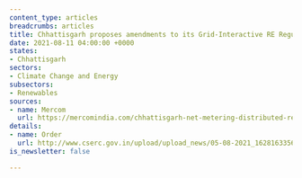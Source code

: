 ```yaml
---
content_type: articles
breadcrumbs: articles
title: Chhattisgarh proposes amendments to its Grid-Interactive RE Regulations
date: 2021-08-11 04:00:00 +0000
states:
- Chhattisgarh
sectors:
- Climate Change and Energy
subsectors:
- Renewables
sources:
- name: Mercom
  url: https://mercomindia.com/chhattisgarh-net-metering-distributed-renewable-systems-500-kw/
details:
- name: Order
  url: http://www.cserc.gov.in/upload/upload_news/05-08-2021_16281633561.pdf
is_newsletter: false

---
```

